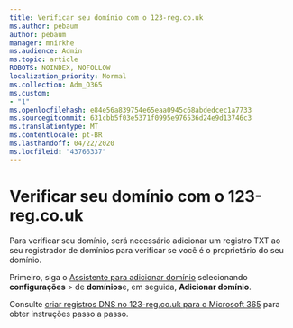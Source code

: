 ```yaml
---
title: Verificar seu domínio com o 123-reg.co.uk
ms.author: pebaum
author: pebaum
manager: mnirkhe
ms.audience: Admin
ms.topic: article
ROBOTS: NOINDEX, NOFOLLOW
localization_priority: Normal
ms.collection: Adm_O365
ms.custom:
- "1"
ms.openlocfilehash: e84e56a839754e65eaa0945c68abdedcec1a7733
ms.sourcegitcommit: 631cbb5f03e5371f0995e976536d24e9d13746c3
ms.translationtype: MT
ms.contentlocale: pt-BR
ms.lasthandoff: 04/22/2020
ms.locfileid: "43766337"
---
```

# <a name="verify-your-domain-with-123-regcouk"></a>Verificar seu domínio com o 123-reg.co.uk

Para verificar seu domínio, será necessário adicionar um registro TXT ao seu registrador de domínios para verificar se você é o proprietário do seu domínio. 

Primeiro, siga o [Assistente para adicionar domínio](https://portal.office.com/adminportal/home#/Domains) selecionando **configurações** \> de **domínios**e, em seguida, **Adicionar domínio**.
  
Consulte [criar registros DNS no 123-reg.co.uk para o Microsoft 365](https://docs.microsoft.com/microsoft-365/admin/dns/create-dns-records-at-123-reg-co-uk) para obter instruções passo a passo.